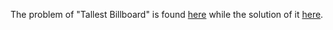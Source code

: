 The problem of "Tallest Billboard" is found [here](https://leetcode.com/problems/tallest-billboard/description/) while the solution of it [here]().